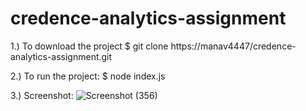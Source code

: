 # credence-analytics-assignment
1.) To download the project
$ git clone https://manav4447/credence-analytics-assignment.git

2.) To run the project:
$ node index.js

3.) Screenshot: ![Screenshot (356)](https://user-images.githubusercontent.com/56059171/83598185-b6d78600-a586-11ea-959a-7fce5d6ebe55.png)
